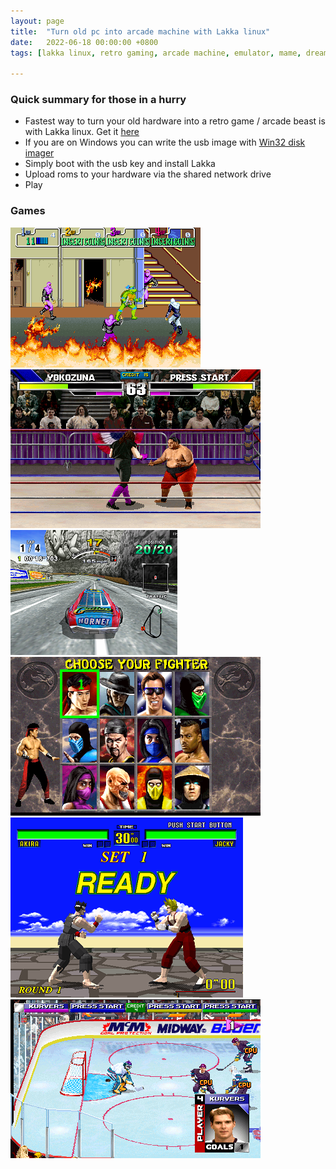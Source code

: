 ```yaml
---
layout: page
title:  "Turn old pc into arcade machine with Lakka linux"
date:   2022-06-18 00:00:00 +0800
tags: [lakka linux, retro gaming, arcade machine, emulator, mame, dreamcast, sega saturn, nes]

---
```


### Quick summary for those in a hurry
*   Fastest way to turn your old hardware into a retro game / arcade beast is with Lakka linux. Get it [here](https://www.lakka.tv/)
*   If you are on Windows you can write the usb image with [Win32 disk imager](https://sourceforge.net/projects/win32diskimager/)
*   Simply boot with the usb key and install Lakka
*   Upload roms to your hardware via the shared network drive
*   Play


### Games

![wwfmania](/assets/games/tmntu.png)
![wwfmania](/assets/games/wwfmania.png)
![wwfmania](/assets/games/Daytona.png)
![wwfmania](/assets/games/mk2.png)
![wwfmania](/assets/games/hangon.png)
![wwfmania](/assets/games/openice.png)

